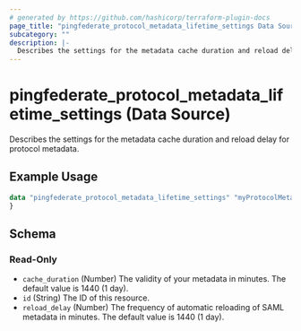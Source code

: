 ```yaml
---
# generated by https://github.com/hashicorp/terraform-plugin-docs
page_title: "pingfederate_protocol_metadata_lifetime_settings Data Source - terraform-provider-pingfederate"
subcategory: ""
description: |-
  Describes the settings for the metadata cache duration and reload delay for protocol metadata.
---
```


# pingfederate_protocol_metadata_lifetime_settings (Data Source)

Describes the settings for the metadata cache duration and reload delay for protocol metadata.

## Example Usage

```terraform
data "pingfederate_protocol_metadata_lifetime_settings" "myProtocolMetadataLifetimeSettingsExample" {
}
```

<!-- schema generated by tfplugindocs -->
## Schema

### Read-Only

- `cache_duration` (Number) The validity of your metadata in minutes. The default value is 1440 (1 day).
- `id` (String) The ID of this resource.
- `reload_delay` (Number) The frequency of automatic reloading of SAML metadata in minutes. The default value is 1440 (1 day).
